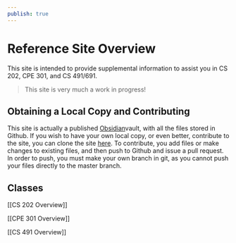 ```yaml
---
publish: true
---
```

# Reference Site Overview

This site is intended to provide supplemental information to assist you in CS 202, CPE 301, and CS 491/691.

> This site is very much a work in progress!

## Obtaining a Local Copy and Contributing
This site is actually a published [Obsidian](https://obsidian.md/)vault, with all the files stored in Github. If you wish to have your own local copy, or even better, contribute to the site, you can clone the site [here](https://github.com/klancaster-unr/obsidian-site). To contribute, you add files or make changes to existing files, and then push to Github and issue a pull request. In order to push, you must make your own branch in git, as you cannot push your files directly to the master branch.

## Classes

[[CS 202 Overview]]

[[CPE 301 Overview]]

[[CS 491 Overview]]

